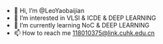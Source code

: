 - 👋 Hi, I’m @LeoYaobaijian
- 👀 I’m interested in VLSI & ICDE & DEEP LEARNING 
- 🌱 I’m currently learning NoC & DEEP LEARNING
- 📫 How to reach me 118010375@link.cuhk.edu.cn

<!---
LeoYaobaijian/LeoYaobaijian is a ✨ special ✨ repository because its `README.md` (this file) appears on your GitHub profile.
You can click the Preview link to take a look at your changes.
--->
